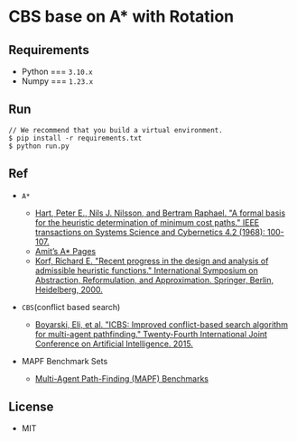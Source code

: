 # CBS base on A* with Rotation

## Requirements

- Python === `3.10.x`
- Numpy === `1.23.x`

## Run

```shell
// We recommend that you build a virtual environment.
$ pip install -r requirements.txt
$ python run.py
```

## Ref

- `A*`
    - [Hart, Peter E., Nils J. Nilsson, and Bertram Raphael. "A formal basis for the heuristic determination of minimum cost paths." IEEE transactions on Systems Science and Cybernetics 4.2 (1968): 100-107.](https://ieeexplore.ieee.org/iel5/4082035/4082123/04082128.pdf?casa_token=4nnDQ21EmjwAAAAA:aYVawKeQ3UZHglSwEVfd3cDAMBAB87-pKmw01rtpdRxQSk6no2CQup7RrrOj1GD7_duzLTBxd5o)
    - [Amit’s A\* Pages](http://theory.stanford.edu/~amitp/GameProgramming/)
    - [Korf, Richard E. "Recent progress in the design and analysis of admissible heuristic functions." International Symposium on Abstraction, Reformulation, and Approximation. Springer, Berlin, Heidelberg, 2000.](https://www.aaai.org/Papers/AAAI/2000/AAAI00-212.pdf)

- `CBS`(conflict based search)
    - [Boyarski, Eli, et al. "ICBS: Improved conflict-based search algorithm for multi-agent pathfinding." Twenty-Fourth International Joint Conference on Artificial Intelligence. 2015.](https://www.aaai.org/ocs/index.php/IJCAI/IJCAI15/paper/download/10955/10766)

- MAPF Benchmark Sets
    - [Multi-Agent Path-Finding (MAPF) Benchmarks](https://movingai.com/benchmarks/mapf.html)

## License

- MIT
